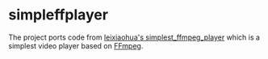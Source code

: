 # simpleffplayer

The project ports code from [leixiaohua's simplest_ffmpeg_player](https://github.com/leixiaohua1020/simplest_ffmpeg_player/tree/master/simplest_video_play_sdl2) which is a simplest video player based on [FFmpeg](https://ffmpeg.org/).